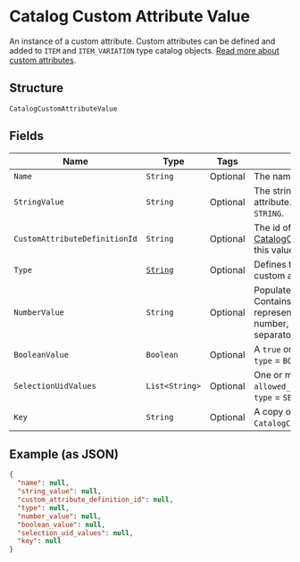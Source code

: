 
# Catalog Custom Attribute Value

An instance of a custom attribute. Custom attributes can be defined and
added to `ITEM` and `ITEM_VARIATION` type catalog objects.
[Read more about custom attributes](https://developer.squareup.com/docs/catalog-api/add-custom-attributes).

## Structure

`CatalogCustomAttributeValue`

## Fields

| Name | Type | Tags | Description | Getter |
|  --- | --- | --- | --- | --- |
| `Name` | `String` | Optional | The name of the custom attribute. | String getName() |
| `StringValue` | `String` | Optional | The string value of the custom attribute.  Populated if `type` = `STRING`. | String getStringValue() |
| `CustomAttributeDefinitionId` | `String` | Optional | The id of the [CatalogCustomAttributeDefinition](../../doc/models/catalog-custom-attribute-definition.md) this value belongs to. | String getCustomAttributeDefinitionId() |
| `Type` | [`String`](../../doc/models/catalog-custom-attribute-definition-type.md) | Optional | Defines the possible types for a custom attribute. | String getType() |
| `NumberValue` | `String` | Optional | Populated if `type` = `NUMBER`. Contains a string<br>representation of a decimal number, using a `.` as the decimal separator. | String getNumberValue() |
| `BooleanValue` | `Boolean` | Optional | A `true` or `false` value. Populated if `type` = `BOOLEAN`. | Boolean getBooleanValue() |
| `SelectionUidValues` | `List<String>` | Optional | One or more choices from `allowed_selections`. Populated if `type` = `SELECTION`. | List<String> getSelectionUidValues() |
| `Key` | `String` | Optional | A copy of key from the associated `CatalogCustomAttributeDefinition`. | String getKey() |

## Example (as JSON)

```json
{
  "name": null,
  "string_value": null,
  "custom_attribute_definition_id": null,
  "type": null,
  "number_value": null,
  "boolean_value": null,
  "selection_uid_values": null,
  "key": null
}
```


